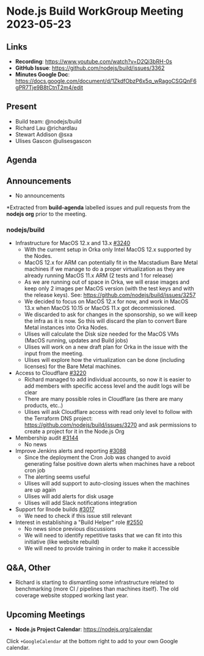 # Node.js Build WorkGroup Meeting 2023-05-23

## Links

* **Recording**:  https://www.youtube.com/watch?v=D2Qi3bRH-0s
* **GitHub Issue**: https://github.com/nodejs/build/issues/3362
* **Minutes Google Doc**: https://docs.google.com/document/d/1ZkdfObzP6x5q_wRagoCSGQnF6gPR7Tje9B8tCtnT2m4/edit

## Present

* Build team: @nodejs/build
* Richard Lau @richardlau
* Stewart Addison @sxa
* Ulises Gascon @ulisesgascon


## Agenda

## Announcements

* No announcements

*Extracted from **build-agenda** labelled issues and pull requests from the **nodejs org** prior to the meeting.

### nodejs/build

* Infrastructure for MacOS 12.x and 13.x [#3240](https://github.com/nodejs/build/issues/3240)
  * With the current setup in Orka only Intel MacOS 12.x supported by the Nodes.
  * MacOS 12.x for ARM can potentially fit in the Macstadium Bare Metal machines if we manage to do a proper virtualization as they are already running MacOS 11.x ARM (2 tests and 1 for release)
  * As we are running out of space in Orka, we will erase images and keep only 2 images per MacOS version (with the test keys and with the release keys). See: https://github.com/nodejs/build/issues/3257 
  * We decided to focus on MacOS 12.x for now, and work in MacOS 13.x when MacOS 10.15 or MacOS 11.x got decommissioned.
  * We discarded to ask for changes in the sponsorship, so we will keep the infra as it is now. So this will discard the plan to convert Bare Metal instances into Orka Nodes.
  * Ulises will calculate the Disk size needed for the MacOS VMs (MacOS running, updates and Build jobs)
  * Ulises will work on a new draft plan for Orka in the issue with the input from the meeting.
  * Ulises will explore how the virtualization can be done (including licenses) for the Bare Metal machines.
* Access to Cloudflare [#3220](https://github.com/nodejs/build/issues/3220)
  * Richard managed to add individual accounts, so now it is easier to add members with specific access level and the audit logs will be clear
  * There are many possible roles in Cloudflare (as there are many products, etc..)
  * Ulises will ask Cloudflare access with read only level to follow with the Terraform DNS project: https://github.com/nodejs/build/issues/3270 and ask permissions to create a project for it in the Node.js Org
* Membership audit [#3144](https://github.com/nodejs/build/issues/3144)
  * No news
* Improve Jenkins alerts and reporting [#3088](https://github.com/nodejs/build/issues/3088)
  * Since the deployment the Cron Job was changed to avoid generating false positive down alerts when machines have a reboot cron job
  * The alerting seems useful
  * Ulises will add support to auto-closing issues when the machines are up again
  * Ulises will add alerts for disk usage
  * Ulises will add Slack notifications integration
* Support for llnode builds [#3017](https://github.com/nodejs/build/issues/3017)
  * We need to check if this issue still relevant
* Interest in establishing a "Build Helper" role [#2550](https://github.com/nodejs/build/issues/2550)
  * No news since previous discussions
  * We will need to identify repetitive tasks that we can fit into this initiative (like website rebuild)
  * We will need to provide training in order to make it accessible


## Q&A, Other

* Richard is starting to dismantling some infrastructure related to benchmarking (more CI / pipelines than machines itself). The old coverage website stopped working last year.

## Upcoming Meetings

* **Node.js Project Calendar**: <https://nodejs.org/calendar>

Click `+GoogleCalendar` at the bottom right to add to your own Google calendar.